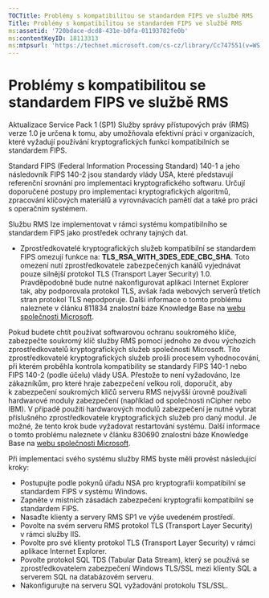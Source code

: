 ```yaml
---
TOCTitle: Problémy s kompatibilitou se standardem FIPS ve službě RMS
Title: Problémy s kompatibilitou se standardem FIPS ve službě RMS
ms:assetid: '720bdace-dcd8-431e-b0fa-01193782fe0b'
ms:contentKeyID: 18113313
ms:mtpsurl: 'https://technet.microsoft.com/cs-cz/library/Cc747551(v=WS.10)'
---
```


Problémy s kompatibilitou se standardem FIPS ve službě RMS
==========================================================

Aktualizace Service Pack 1 (SP1) Služby správy přístupových práv (RMS) verze 1.0 je určena k tomu, aby umožňovala efektivní práci v organizacích, které vyžadují používání kryptografických funkcí kompatibilních se standardem FIPS.

Standard FIPS (Federal Information Processing Standard) 140-1 a jeho následovník FIPS 140-2 jsou standardy vlády USA, které představují referenční srovnání pro implementaci kryptografického softwaru. Určují doporučené postupy pro implementaci kryptografických algoritmů, zpracování klíčových materiálů a vyrovnávacích pamětí dat a také pro práci s operačním systémem.

Službu RMS lze implementovat v rámci systému kompatibilního se standardem FIPS jako prostředek ochrany tajných dat.

-   Zprostředkovatelé kryptografických služeb kompatibilní se standardem FIPS omezují funkce na: **TLS\_RSA\_WITH\_3DES\_EDE\_CBC\_SHA**. Toto omezení nutí zprostředkovatele zabezpečených kanálů vyjednávat pouze silnější protokol TLS (Transport Layer Security) 1.0. Pravděpodobně bude nutné nakonfigurovat aplikaci Internet Explorer tak, aby podporovala protokol TLS, avšak řada webových serverů třetích stran protokol TLS nepodporuje. Další informace o tomto problému naleznete v článku 811834 znalostní báze Knowledge Base na [webu společnosti Microsoft](http://go.microsoft.com/fwlink/?linkid=43614).

Pokud budete chtít používat softwarovou ochranu soukromého klíče, zabezpečte soukromý klíč služby RMS pomocí jednoho ze dvou výchozích zprostředkovatelů kryptografických služeb společnosti Microsoft. Tito zprostředkovatelé kryptografických služeb prošli procesem vyhodnocování, při kterém proběhla kontrola kompatibility se standardy FIPS 140-1 nebo FIPS 140-2 (podle účelu) vlády USA. Přestože to není vyžadováno, lze zákazníkům, pro které hraje zabezpečení velkou roli, doporučit, aby k zabezpečení soukromých klíčů serveru RMS nejvyšší úrovně používali hardwarové moduly zabezpečení (například od společnosti nCipher nebo IBM). V případě použití hardwarových modulů zabezpečení je nutné vybrat příslušného zprostředkovatele kryptografických služeb pro daný modul. Je možné, že tento krok bude vyžadovat restartování systému. Další informace o tomto problému naleznete v článku 830690 znalostní báze Knowledge Base na [webu společnosti Microsoft](http://go.microsoft.com/fwlink/?linkid=44138).

Při implementaci svého systému služby RMS byste měli provést následující kroky:

-   Postupujte podle pokynů úřadu NSA pro kryptografii kompatibilní se standardem FIPS v systému Windows.
-   Zapněte v místních zásadách zabezpečení kryptografii kompatibilní se standardem FIPS.
-   Nasaďte klienty a servery RMS SP1 ve výše uvedeném prostředí.
-   Povolte na svém serveru RMS protokol TLS (Transport Layer Security) v rámci služby IIS.
-   Povolte pro své klienty protokol TLS (Transport Layer Security) v rámci aplikace Internet Explorer.
-   Povolte protokol SQL TDS (Tabular Data Stream), který se používá se zprostředkovatelem zabezpečení Windows TLS/SSL mezi klienty SQL a serverem SQL na databázovém serveru.
-   Nakonfigurujte na serveru SQL vyžadování protokolu TSL/SSL.
